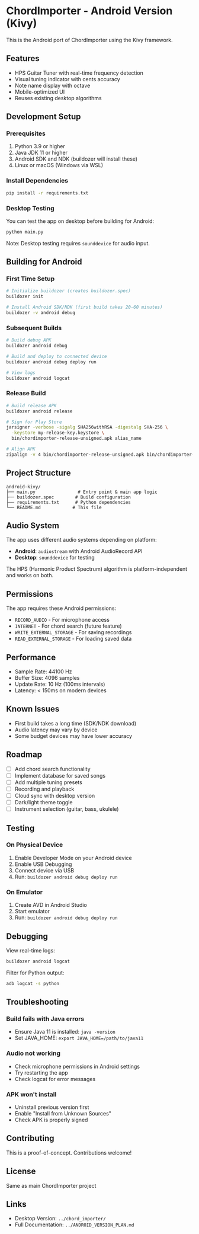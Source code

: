 # ChordImporter - Android Version (Kivy)

This is the Android port of ChordImporter using the Kivy framework.

## Features

- HPS Guitar Tuner with real-time frequency detection
- Visual tuning indicator with cents accuracy
- Note name display with octave
- Mobile-optimized UI
- Reuses existing desktop algorithms

## Development Setup

### Prerequisites

1. Python 3.9 or higher
2. Java JDK 11 or higher
3. Android SDK and NDK (buildozer will install these)
4. Linux or macOS (Windows via WSL)

### Install Dependencies

```bash
pip install -r requirements.txt
```

### Desktop Testing

You can test the app on desktop before building for Android:

```bash
python main.py
```

Note: Desktop testing requires `sounddevice` for audio input.

## Building for Android

### First Time Setup

```bash
# Initialize buildozer (creates buildozer.spec)
buildozer init

# Install Android SDK/NDK (first build takes 20-60 minutes)
buildozer -v android debug
```

### Subsequent Builds

```bash
# Build debug APK
buildozer android debug

# Build and deploy to connected device
buildozer android debug deploy run

# View logs
buildozer android logcat
```

### Release Build

```bash
# Build release APK
buildozer android release

# Sign for Play Store
jarsigner -verbose -sigalg SHA256withRSA -digestalg SHA-256 \
  -keystore my-release-key.keystore \
  bin/chordimporter-release-unsigned.apk alias_name

# Align APK
zipalign -v 4 bin/chordimporter-release-unsigned.apk bin/chordimporter-release.apk
```

## Project Structure

```
android-kivy/
├── main.py                # Entry point & main app logic
├── buildozer.spec        # Build configuration
├── requirements.txt      # Python dependencies
└── README.md            # This file
```

## Audio System

The app uses different audio systems depending on platform:

- **Android**: `audiostream` with Android AudioRecord API
- **Desktop**: `sounddevice` for testing

The HPS (Harmonic Product Spectrum) algorithm is platform-independent and works on both.

## Permissions

The app requires these Android permissions:

- `RECORD_AUDIO` - For microphone access
- `INTERNET` - For chord search (future feature)
- `WRITE_EXTERNAL_STORAGE` - For saving recordings
- `READ_EXTERNAL_STORAGE` - For loading saved data

## Performance

- Sample Rate: 44100 Hz
- Buffer Size: 4096 samples
- Update Rate: 10 Hz (100ms intervals)
- Latency: < 150ms on modern devices

## Known Issues

- First build takes a long time (SDK/NDK download)
- Audio latency may vary by device
- Some budget devices may have lower accuracy

## Roadmap

- [ ] Add chord search functionality
- [ ] Implement database for saved songs
- [ ] Add multiple tuning presets
- [ ] Recording and playback
- [ ] Cloud sync with desktop version
- [ ] Dark/light theme toggle
- [ ] Instrument selection (guitar, bass, ukulele)

## Testing

### On Physical Device

1. Enable Developer Mode on your Android device
2. Enable USB Debugging
3. Connect device via USB
4. Run: `buildozer android debug deploy run`

### On Emulator

1. Create AVD in Android Studio
2. Start emulator
3. Run: `buildozer android debug deploy run`

## Debugging

View real-time logs:

```bash
buildozer android logcat
```

Filter for Python output:

```bash
adb logcat -s python
```

## Troubleshooting

### Build fails with Java errors
- Ensure Java 11 is installed: `java -version`
- Set JAVA_HOME: `export JAVA_HOME=/path/to/java11`

### Audio not working
- Check microphone permissions in Android settings
- Try restarting the app
- Check logcat for error messages

### APK won't install
- Uninstall previous version first
- Enable "Install from Unknown Sources"
- Check APK is properly signed

## Contributing

This is a proof-of-concept. Contributions welcome!

## License

Same as main ChordImporter project

## Links

- Desktop Version: `../chord_importer/`
- Full Documentation: `../ANDROID_VERSION_PLAN.md`

